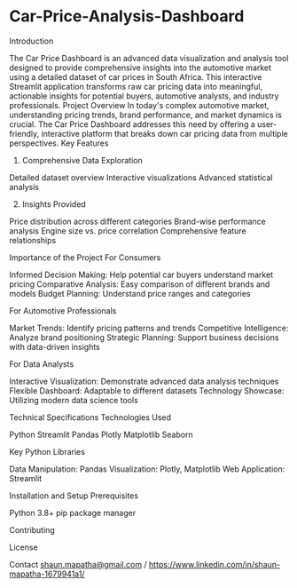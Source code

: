 # Car-Price-Analysis-Dashboard

Introduction

The Car Price Dashboard is an advanced data visualization and analysis tool designed to provide comprehensive insights into the automotive market using a detailed dataset of car prices in South Africa. This interactive Streamlit application transforms raw car pricing data into meaningful, actionable insights for potential buyers, automotive analysts, and industry professionals.
Project Overview
In today's complex automotive market, understanding pricing trends, brand performance, and market dynamics is crucial. The Car Price Dashboard addresses this need by offering a user-friendly, interactive platform that breaks down car pricing data from multiple perspectives.
Key Features
1. Comprehensive Data Exploration

Detailed dataset overview
Interactive visualizations
Advanced statistical analysis

2. Insights Provided

Price distribution across different categories
Brand-wise performance analysis
Engine size vs. price correlation
Comprehensive feature relationships

Importance of the Project
For Consumers

Informed Decision Making: Help potential car buyers understand market pricing
Comparative Analysis: Easy comparison of different brands and models
Budget Planning: Understand price ranges and categories

For Automotive Professionals

Market Trends: Identify pricing patterns and trends
Competitive Intelligence: Analyze brand positioning
Strategic Planning: Support business decisions with data-driven insights

For Data Analysts

Interactive Visualization: Demonstrate advanced data analysis techniques
Flexible Dashboard: Adaptable to different datasets
Technology Showcase: Utilizing modern data science tools

Technical Specifications
Technologies Used

Python
Streamlit
Pandas
Plotly
Matplotlib
Seaborn

Key Python Libraries

Data Manipulation: Pandas
Visualization: Plotly, Matplotlib
Web Application: Streamlit

Installation and Setup
Prerequisites

Python 3.8+
pip package manager

Contributing

License

Contact
shaun.mapatha@gmail.com / https://www.linkedin.com/in/shaun-mapatha-1679941a1/
